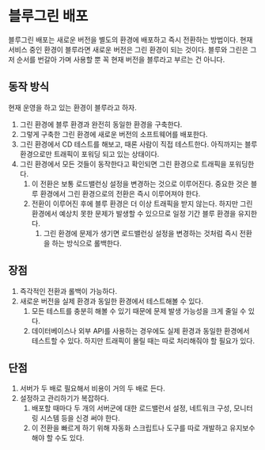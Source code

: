 # 블루그린 배포

블루그린 배포는 새로운 버전을 별도의 환경에 배포하고 즉시 전환하는 방법이다. 현재 서비스 중인 환경이 블루라면 새로운 버전은 그린 환경이 되는 것이다. 블루와 그린은 그저 순서를 번갈아 가며 사용할 뿐 꼭 현재 버전을 블루라고 부르는 건 아니다.

## 동작 방식

현재 운영을 하고 있는 환경이 블루라고 하자. 

1. 그린 환경에 블루 환경과 완전히 동일한 환경을 구축한다.
2. 그렇게 구축한 그린 환경에 새로운 버전의 소프트웨어를 배포한다.
3. 그린 환경에서 CD 테스트를 해보고, 때론 사람이 직접 테스트한다. 아직까지는 블루 환경으로만 트래픽이 포워딩 되고 있는 상태이다.
4. 그린 환경에서 모든 것들이 동작한다고 확인되면 그린 환경으로 트래픽을 포워딩한다.
   1. 이 전환은 보통 로드밸런싱 설정을 변경하는 것으로 이루어진다. 중요한 것은 블루 환경에서 그린 환경으로의 전환은 즉시 이루어져야 한다.
   2. 전환이 이루어진 후에 블루 환경은 더 이상 트래픽을 받지 않는다. 하지만 그린 환경에서 예상치 못한 문제가 발생할 수 있으므로 일정 기간 블루 환경을 유지한다.
      1. 그린 환경에 문제가 생기면 로드밸런싱 설정을 변경하는 것처럼 즉시 전환을 하는 방식으로 롤백한다.

## 장점

1. 즉각적인 전환과 롤백이 가능하다. 
2. 새로운 버전을 실제 환경과 동일한 환경에서 테스트해볼 수 있다.
   1. 모든 테스트를 충분히 해볼 수 있기 때문에 문제 발생 가능성을 크게 줄일 수 있다.
   2. 데이터베이스나 외부 API를 사용하는 경우에도 실제 환경과 동일한 환경에서 테스트할 수 있다. 하지만 트래픽이 몰릴 때는 따로 처리해줘야 할 필요가 있다.

## 단점

1. 서버가 두 배로 필요해서 비용이 거의 두 배로 든다.
2. 설정하고 관리하기가 복잡하다.
    1. 배포할 때마다 두 개의 서버군에 대한 로드밸런서 설정, 네트워크 구성, 모니터링 시스템 등을 신경 써야 한다.
    2. 이 전환을 빠르게 하기 위해 자동화 스크립트나 도구를 따로 개발하고 유지보수해야 할 수도 있다.